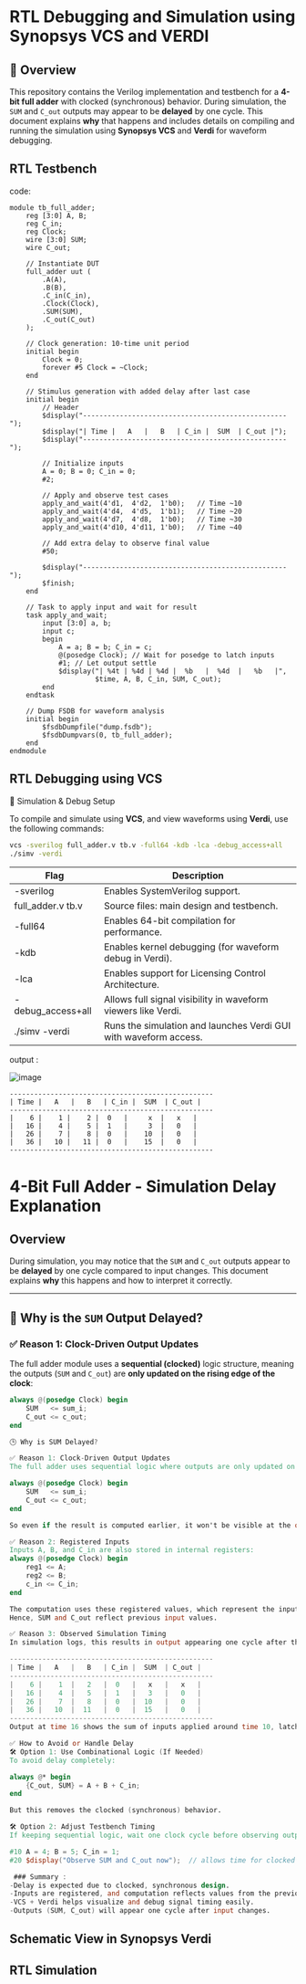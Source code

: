# RTL Debugging and Simulation using Synopsys VCS and VERDI

## 📁 Overview

This repository contains the Verilog implementation and testbench for a **4-bit full adder** with clocked (synchronous) behavior. During simulation, the `SUM` and `C_out` outputs may appear to be **delayed** by one cycle. This document explains **why** that happens and includes details on compiling and running the simulation using **Synopsys VCS** and **Verdi** for waveform debugging.

## RTL  Testbench
code:
```
module tb_full_adder;
    reg [3:0] A, B;
    reg C_in;
    reg Clock;
    wire [3:0] SUM;
    wire C_out;

    // Instantiate DUT
    full_adder uut (
        .A(A),
        .B(B),
        .C_in(C_in),
        .Clock(Clock),
        .SUM(SUM),
        .C_out(C_out)
    );

    // Clock generation: 10-time unit period
    initial begin
        Clock = 0;
        forever #5 Clock = ~Clock;
    end

    // Stimulus generation with added delay after last case
    initial begin
        // Header
        $display("--------------------------------------------------");
        $display("| Time |   A   |   B   | C_in |  SUM  | C_out |");
        $display("--------------------------------------------------");

        // Initialize inputs
        A = 0; B = 0; C_in = 0;
        #2;

        // Apply and observe test cases
        apply_and_wait(4'd1,  4'd2,  1'b0);   // Time ~10
        apply_and_wait(4'd4,  4'd5,  1'b1);   // Time ~20
        apply_and_wait(4'd7,  4'd8,  1'b0);   // Time ~30
        apply_and_wait(4'd10, 4'd11, 1'b0);   // Time ~40
      
        // Add extra delay to observe final value
        #50;

        $display("--------------------------------------------------");
        $finish;
    end

    // Task to apply input and wait for result
    task apply_and_wait;
        input [3:0] a, b;
        input c;
        begin
            A = a; B = b; C_in = c;
            @(posedge Clock); // Wait for posedge to latch inputs
            #1; // Let output settle
            $display("| %4t | %4d | %4d |  %b   |  %4d  |   %b   |", 
                     $time, A, B, C_in, SUM, C_out);
        end
    endtask

    // Dump FSDB for waveform analysis
    initial begin
        $fsdbDumpfile("dump.fsdb");
        $fsdbDumpvars(0, tb_full_adder);
    end
endmodule

```
## RTL Debugging using VCS
🔧 Simulation & Debug Setup

To compile and simulate using **VCS**, and view waveforms using **Verdi**, use the following commands:

```bash
vcs -sverilog full_adder.v tb.v -full64 -kdb -lca -debug_access+all
./simv -verdi
```
|Flag              | Description                                                     |
|------------------|-----------------------------------------------------------------|
|-sverilog         | Enables SystemVerilog support.                                  |
|full_adder.v tb.v | Source files: main design and testbench.                        |
|-full64           | Enables 64-bit compilation for performance.                     |
|-kdb              | Enables kernel debugging (for waveform debug in Verdi).         |
|-lca              | Enables support for Licensing Control Architecture.             |
|-debug_access+all | Allows full signal visibility in waveform viewers like Verdi.   |
|./simv -verdi     | Runs the simulation and launches Verdi GUI with waveform access.|

output :


![image](https://github.com/user-attachments/assets/f3d1bad8-8439-4d7a-8008-b56dfe9a1cda)


```
--------------------------------------------------
| Time |   A   |   B   | C_in |  SUM  | C_out |
--------------------------------------------------
|    6 |    1 |    2 |  0   |     x  |   x   |
|   16 |    4 |    5 |  1   |     3  |   0   |
|   26 |    7 |    8 |  0   |    10  |   0   |
|   36 |   10 |   11 |  0   |    15  |   0   |
--------------------------------------------------

```
# 4-Bit Full Adder - Simulation Delay Explanation

## Overview

 During simulation, you may notice that the `SUM` and `C_out` outputs appear to be **delayed** by one cycle compared to input changes. 
 This document explains **why** this happens and how to interpret it correctly.

---

## 📌 Why is the `SUM` Output Delayed?

### ✅ Reason 1: Clock-Driven Output Updates

The full adder module uses a **sequential (clocked)** logic structure, meaning the outputs (`SUM` and `C_out`) are **only updated on the rising edge of the clock**:

```verilog
always @(posedge Clock) begin
    SUM   <= sum_i;
    C_out <= c_out;
end

🕒 Why is SUM Delayed?

✅ Reason 1: Clock-Driven Output Updates
The full adder uses sequential logic where outputs are only updated on the rising edge of the clock:

always @(posedge Clock) begin
    SUM   <= sum_i;
    C_out <= c_out;
end

So even if the result is computed earlier, it won't be visible at the output until the next clock edge.

✅ Reason 2: Registered Inputs
Inputs A, B, and C_in are also stored in internal registers:
always @(posedge Clock) begin
    reg1 <= A;
    reg2 <= B;
    c_in <= C_in;
end

The computation uses these registered values, which represent the inputs from one clock cycle ago.
Hence, SUM and C_out reflect previous input values.

✅ Reason 3: Observed Simulation Timing
In simulation logs, this results in output appearing one cycle after the inputs change. Example:

--------------------------------------------------
| Time |   A   |   B   | C_in |  SUM  | C_out |
--------------------------------------------------
|    6 |    1  |   2   |  0   |   x   |   x   |
|   16 |    4  |   5   |  1   |   3   |   0   |
|   26 |    7  |   8   |  0   |  10   |   0   |
|   36 |   10  |  11   |  0   |  15   |   0   |
--------------------------------------------------
Output at time 16 shows the sum of inputs applied around time 10, latched on rising edge at 15.

✅ How to Avoid or Handle Delay
🛠 Option 1: Use Combinational Logic (If Needed)
To avoid delay completely:

always @* begin
    {C_out, SUM} = A + B + C_in;
end

But this removes the clocked (synchronous) behavior.

🛠 Option 2: Adjust Testbench Timing
If keeping sequential logic, wait one clock cycle before observing outputs:

#10 A = 4; B = 5; C_in = 1;
#20 $display("Observe SUM and C_out now");  // allows time for clocked update

 ### Summary : 
-Delay is expected due to clocked, synchronous design.
-Inputs are registered, and computation reflects values from the previous clock edge.
-VCS + Verdi helps visualize and debug signal timing easily.
-Outputs (SUM, C_out) will appear one cycle after input changes.

```
## Schematic View in Synopsys Verdi

## RTL Simulation  
